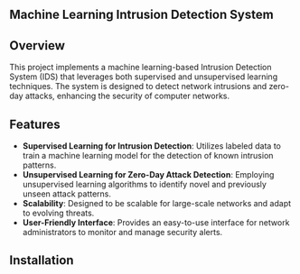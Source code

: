 ## Machine Learning Intrusion Detection System

## Overview

This project implements a machine learning-based Intrusion Detection System (IDS) that leverages both supervised and unsupervised learning techniques. The system is designed to detect network intrusions and zero-day attacks, enhancing the security of computer networks.

## Features

- **Supervised Learning for Intrusion Detection**: Utilizes labeled data to train a machine learning model for the detection of known intrusion patterns.
- **Unsupervised Learning for Zero-Day Attack Detection**: Employing unsupervised learning algorithms to identify novel and previously unseen attack patterns.
- **Scalability**: Designed to be scalable for large-scale networks and adapt to evolving threats.
- **User-Friendly Interface**: Provides an easy-to-use interface for network administrators to monitor and manage security alerts.

## Installation
